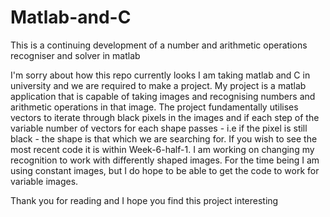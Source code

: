# Matlab-and-C
This is a continuing development of a number and arithmetic operations recogniser and solver in matlab

I'm sorry about how this repo currently looks
I am taking matlab and C in university and we are required to make a project. My project is a matlab application that is capable of taking images and recognising numbers and arithmetic operations in that image. The project fundamentally utilises vectors to iterate through black pixels in the images and if each step of the variable number of vectors for each shape passes - i.e if the pixel is still black - the shape is that which we are searching for.
If you wish to see the most recent code it is within Week-6-half-1. I am working on changing my recognition to work with differently shaped images.
For the time being I am using constant images, but I do hope to be able to get the code to work for variable images.

Thank you for reading and I hope you find this project interesting

